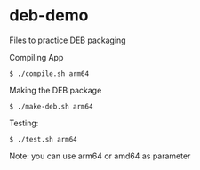 # deb-demo
Files to practice DEB packaging

Compiling App
```
$ ./compile.sh arm64
```

Making the DEB package
```
$ ./make-deb.sh arm64
```

Testing:
```
$ ./test.sh arm64
```

Note: you can use arm64 or amd64 as parameter
